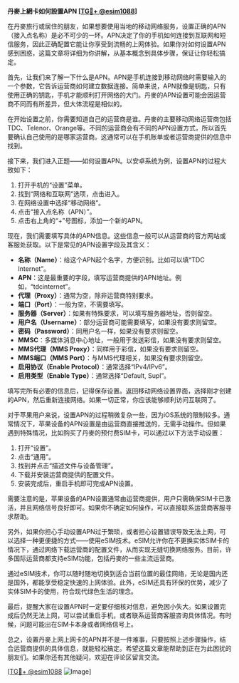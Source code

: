 **丹麥上網卡如何設置APN [[TG💪+ @esim1088](https://t.me/s/esim1088)]**

在丹麥旅行或居住的朋友，如果想要使用当地的移动网络服务，设置正确的APN（接入点名称）是必不可少的一环。APN决定了你的手机如何连接到互联网和短信服务，因此正确配置它能让你享受到流畅的上网体验。如果你对如何设置APN感到困惑，这篇文章将详细为你讲解，从基本概念到具体步骤，保证让你轻松搞定。

首先，让我们来了解一下什么是APN。APN是手机连接到移动网络时需要输入的一个参数，它告诉运营商如何建立数据连接。简单来说，APN就像是钥匙，只有使用正确的钥匙，手机才能顺利打开网络的大门。丹麥的APN设置可能会因运营商不同而有所差异，但大体流程是相似的。

在开始设置之前，你需要知道自己的运营商是谁。丹麥的主要移动网络运营商包括TDC、Telenor、Orange等。不同的运营商会有不同的APN设置方式，所以首先要确认自己使用的是哪家运营商。这通常可以在手机账单或者运营商提供的信息中找到。

接下来，我们进入正题——如何设置APN。以安卓系统为例，设置APN的过程大致如下：

1. 打开手机的“设置”菜单。
2. 找到“网络和互联网”选项，点击进入。
3. 在网络设置中选择“移动网络”。
4. 点击“接入点名称（APN）”。
5. 点击右上角的“+”号图标，添加一个新的APN。

现在，我们需要填写具体的APN信息。这些信息一般可以从运营商的官方网站或客服处获取。以下是常见的APN设置字段及其含义：

- **名称（Name）**：给这个APN起个名字，方便识别。比如可以填“TDC Internet”。
- **APN**：这是最重要的字段，填写运营商提供的APN地址。例如，“tdcinternet”。
- **代理（Proxy）**：通常为空，除非运营商特别要求。
- **端口（Port）**：一般为空，不需要填写。
- **服务器（Server）**：如果有特殊要求，可以填写服务器地址，否则留空。
- **用户名（Username）**：部分运营商可能需要填写，如果没有要求则留空。
- **密码（Password）**：同用户名一样，如果没有要求则留空。
- **MMSC**：多媒体消息中心地址，一般用于发送彩信，如果没有要求则留空。
- **MMS代理（MMS Proxy）**：同样用于彩信，如果没有要求则留空。
- **MMS端口（MMS Port）**：与MMS代理相关，如果没有要求则留空。
- **启用协议（Enable Protocol）**：通常选择“IPv4/IPv6”。
- **启用类型（Enable Type）**：通常选择“Default, Supl”。

填写完所有必要的信息后，记得保存设置。返回移动网络设置界面，选择刚才创建的APN，然后重新连接网络。如果一切正常，你应该能够顺利访问互联网了。

对于苹果用户来说，设置APN的过程稍微复杂一些，因为iOS系统的限制较多。通常情况下，苹果设备的APN设置是由运营商直接推送的，无需手动操作。但如果遇到特殊情况，比如购买了丹麥的预付费SIM卡，可以通过以下方法手动设置：

1. 打开“设置”。
2. 点击“通用”。
3. 找到并点击“描述文件与设备管理”。
4. 下载并安装运营商提供的配置文件。
5. 安装完成后，重启手机即可完成APN设置。

需要注意的是，苹果设备的APN设置通常由运营商提供，用户只需确保SIM卡已激活，并且网络信号良好即可。如果你不确定如何操作，可以直接联系运营商客服寻求帮助。

另外，如果你担心手动设置APN过于繁琐，或者担心设置错误导致无法上网，可以选择一种更便捷的方式——使用eSIM技术。eSIM允许你在不更换实体SIM卡的情况下，通过网络下载运营商的配置文件，从而实现无缝切换网络服务。目前，许多国际运营商都支持eSIM功能，包括丹麥的一些主流运营商。

通过eSIM技术，你可以随时随地切换到适合当前位置的最佳网络，无论是国内还是国外，都能享受稳定快速的上网体验。此外，eSIM还具有环保的优势，减少了实体SIM卡的使用，符合现代绿色生活的理念。

最后，提醒大家在设置APN时一定要仔细核对信息，避免因小失大。如果设置完成后仍然无法上网，可以尝试重启手机，或者联系运营商客服咨询具体情况。有时候，问题可能出在SIM卡本身或者网络信号上。

总之，设置丹麥上网上网卡的APN并不是一件难事，只要按照上述步骤操作，结合运营商提供的具体信息，就能轻松搞定。希望这篇文章能帮助到正在为此困扰的朋友们。如果你还有其他疑问，欢迎在评论区留言交流。

[[TG💪+ @esim1088](https://t.me/s/esim1088) ![Image](https://i.postimg.cc/4NQfJmqS/Snipaste-2025-05-13-00-14-12.png)]